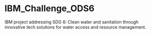 # IBM_Challenge_ODS6
IBM project addressing SDG 6: Clean water and sanitation through innovative tech solutions for water access and resource management.
